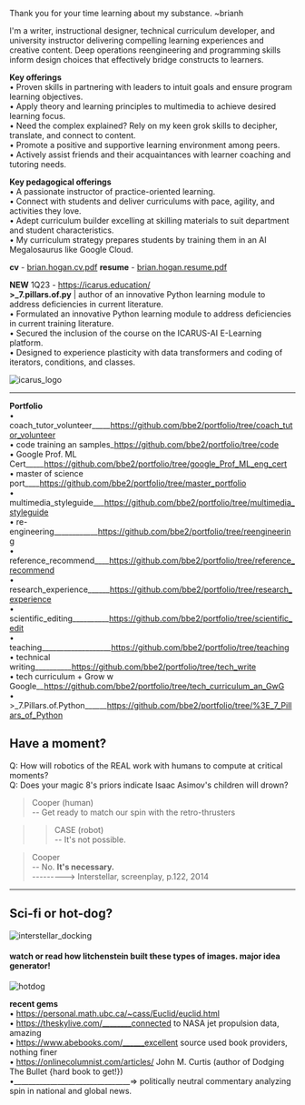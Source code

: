 Thank you for your time learning about my substance. ~brianh  

I'm a writer, instructional designer, technical curriculum developer, and university instructor delivering compelling learning experiences and creative content. Deep operations reengineering and programming skills inform design choices that effectively bridge constructs to learners.  

**Key offerings**  
• Proven skills in partnering with leaders to intuit goals and ensure program learning objectives.  
• Apply theory and learning principles to multimedia to achieve desired learning focus.  
• Need the complex explained? Rely on my keen grok skills to decipher, translate, and connect to content.  
• Promote a positive and supportive learning environment among peers.  
• Actively assist friends and their acquaintances with learner coaching and tutoring needs.  

**Key pedagogical offerings**  
• A passionate instructor of practice-oriented learning.  
• Connect with students and deliver curriculums with pace, agility, and activities they love.   
• Adept curriculum builder excelling at skilling materials to suit department and student characteristics.  
• My curriculum strategy prepares students by training them in an AI Megalosaurus like Google Cloud.  

**cv** - [brian.hogan.cv.pdf](https://github.com/bbe2/portfolio/files/10551629/brian.hogan.cv.pdf)
 **resume** - [brian.hogan.resume.pdf](https://github.com/bbe2/portfolio/files/10551623/brian.hogan.resume.pdf)


**NEW** 1Q23 - https://icarus.education/  
**>_7.pillars.of.py** | author of an innovative Python learning module to address deficiencies in current literature.  
• Formulated an innovative Python learning module to address deficiencies in current training literature.  
• Secured the inclusion of the course on the ICARUS-AI E-Learning platform.  
• Designed to experience plasticity with data transformers and coding of iterators, conditions, and classes.  

![icarus_logo](https://user-images.githubusercontent.com/59778456/205196459-ec0a160b-b25a-42b4-b862-5ade0714e05a.JPG)  

---------

**Portfolio**  
• coach_tutor_volunteer_____https://github.com/bbe2/portfolio/tree/coach_tutor_volunteer  
• code training an samples_https://github.com/bbe2/portfolio/tree/code  
• Google Prof. ML Cert_____https://github.com/bbe2/portfolio/tree/google_Prof_ML_eng_cert  
• master of science port____https://github.com/bbe2/portfolio/tree/master_portfolio  
• multimedia_styleguide___https://github.com/bbe2/portfolio/tree/multimedia_styleguide  
• re-engineering____________https://github.com/bbe2/portfolio/tree/reengineering  
• reference_recommend____https://github.com/bbe2/portfolio/tree/reference_recommend  
• research_experience______https://github.com/bbe2/portfolio/tree/research_experience  
• scientific_editing__________https://github.com/bbe2/portfolio/tree/scientific_edit  
• teaching___________________https://github.com/bbe2/portfolio/tree/teaching  
• technical writing__________https://github.com/bbe2/portfolio/tree/tech_write  
• tech curriculum + Grow w Google__https://github.com/bbe2/portfolio/tree/tech_curriculum_an_GwG  
• >_7.Pillars.of.Python______https://github.com/bbe2/portfolio/tree/%3E_7_Pillars_of_Python  


## Have a moment?  
Q: How will robotics of the REAL work with humans to compute at critical moments?  
Q: Does your magic 8's priors indicate Isaac Asimov's children will drown?  

> Cooper (human)  
> -- Get ready to match our spin with the retro-thrusters  

>> CASE (robot)  
>> -- It's not possible.  

> Cooper  
> -- No. **It's necessary.**  
---------> Interstellar, screenplay, p.122, 2014  

------------------------------------
## Sci-fi or hot-dog?
![interstellar_docking](https://user-images.githubusercontent.com/59778456/200317941-8f81370f-bc52-465b-884f-547688374899.JPG)
#### watch or read how litchenstein built these types of images. major idea generator!
![hotdog](https://user-images.githubusercontent.com/59778456/205523364-fdac8740-d6ff-4c4f-b3d6-dd5ecadb2c78.JPG)

**recent gems**  
• https://personal.math.ubc.ca/~cass/Euclid/euclid.html  
• https://theskylive.com/________connected to NASA jet propulsion data, amazing   
• https://www.abebooks.com/______excellent source used book providers, nothing finer  
• https://onlinecolumnist.com/articles/ John M. Curtis (author of Dodging The Bullet {hard book to get!})  
•________________________________=> politically neutral commentary analyzing spin in national and global news.  
